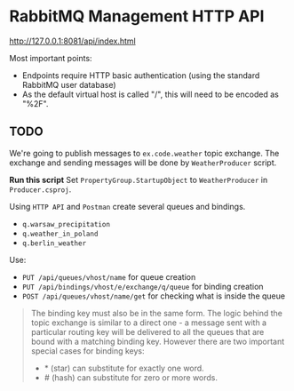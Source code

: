 # RabbitMQ Management HTTP API

http://127.0.0.1:8081/api/index.html

Most important points:
* Endpoints require HTTP basic authentication (using the standard RabbitMQ user database)
* As the default virtual host is called "/", this will need to be encoded as "%2F".

## TODO
We're going to publish messages to `ex.code.weather` topic exchange.
The exchange and sending messages will be done by `WeatherProducer` script.

**Run this script**
Set `PropertyGroup.StartupObject` to `WeatherProducer` in `Producer.csproj`.

Using `HTTP API` and `Postman` create several queues and bindings.
* `q.warsaw_precipitation`
* `q.weather_in_poland`
* `q.berlin_weather`

Use:
* `PUT /api/queues/vhost/name` for queue creation
* `PUT /api/bindings/vhost/e/exchange/q/queue` for binding creation
* `POST /api/queues/vhost/name/get` for checking what is inside the queue

> The binding key must also be in the same form. The logic behind the topic exchange is similar to a direct one - a message sent with a particular routing key will be delivered to all the queues that are bound with a matching binding key.
> However there are two important special cases for binding keys:
> * \* (star) can substitute for exactly one word.
> * \# (hash) can substitute for zero or more words.
